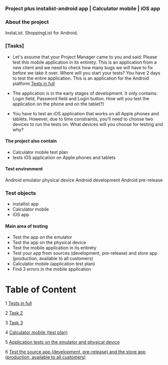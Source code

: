 ### Project plus instalist-android app  | Calculator mobile | iOS app

### About the project

InstaList. ShoppingList for Android.


### [Tasks]
* Let's assume that your Project Manager came to you and said: Please test this mobile application in its entirety. This is an application from a new client and we need to check how many bugs we will have to fix before we take it over. Where will you start your tests? You have 2 days to test the entire application. This is an application for the Android platform.[Tests in full](https://github.com/kubade220/Project-Plus/blob/main/Short%20Deadline.md)

* The application is in the early stages of development. It only contains: Login field, Password field and Login button. How will you test the application on the phone and on the tablet?[](https://github.com/kubade220/Project-Plus/blob/main/poor%20resource.md))

* You have to test an iOS application that works on all Apple phones and tablets. However, due to time constraints, you'll need to choose two devices to run the tests on. What devices will you choose for testing and why?

#### The project also contain
* Calculator mobile test plan
*  tests iOS application on Apple phones and tablets
#### Test environment
Android emulator
physical device
Android development
Android pre-release
### Test objects
* installist app 
* Calculator mobile
* iOS app
#### Main area of testing
* Test the app on the emulator
* Test the app on the physical device
* Test the mobile application in its entirety
* Test your app from sources (development, pre-release) and store app (production, available to all customers)
* Calculator mobile (application test plan)
* Find 3 errors in the mobile application




# Table of Content

1 [Tests in full](https://github.com/kubade220/Project-Plus/blob/main/Short%20Deadline.md)

2 [Task 2](https://github.com/kubade220/Project-Plus/blob/main/poor%20resource.md)

3 [Task 3](https://github.com/kubade220/Project-Plus/blob/main/Task3.md)

4 [Calculator mobile (test plan)](https://github.com/kubade220/Project-Plus/blob/main/TestPlan.md)

5 [Application tests on the emulator and physical device](https://github.com/kubade220/Project-Plus/blob/main/emulator%20and%20physical%20device.md)

6 [Test the source app (development, pre-release) and the store app (production, available to all customers)](https://github.com/kubade220/Project-Plus/blob/main/Test%20the%20pre-release%20and%20the%20production%2C%20available%20to%20all%20customers.md)

